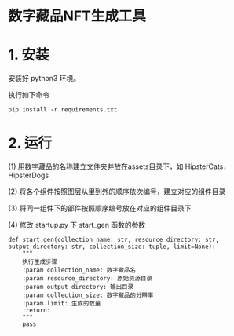 # 数字藏品NFT生成工具

# 1. 安装

安装好 python3 环境。

执行如下命令

    pip install -r requirements.txt

# 2. 运行

(1) 用数字藏品的名称建立文件夹并放在assets目录下，如 HipsterCats， HipsterDogs

(2) 将各个组件按照图层从里到外的顺序依次编号，建立对应的组件目录

(3) 将同一组件下的部件按照顺序编号放在对应的组件目录下

(4) 修改 startup.py 下 start_gen 函数的参数

    
    def start_gen(collection_name: str, resource_directory: str, output_directory: str, collection_size: tuple, limit=None):
        """
        执行生成步骤
        :param collection_name: 数字藏品名
        :param resource_directory: 原始资源目录
        :param output_directory: 输出目录
        :param collection_size: 数字藏品的分辨率
        :param limit: 生成的数量
        :return:
        """
        pass

